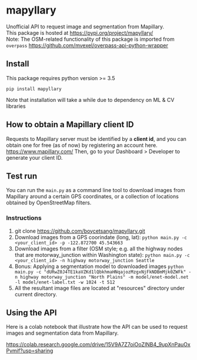 # mapyllary
Unofficial API to request image and segmentation from Mapillary.   
This package is hosted at https://pypi.org/project/mapyllary/  
Note: The OSM-related functionality of this package is imported from `overpass`
https://github.com/mvexel/overpass-api-python-wrapper


## Install
This package requires python version >= 3.5
```
pip install mapyllary
```
Note that installation will take a while due to dependency on ML & CV libraries

## How to obtain a Mapillary client ID
Requests to Mapillary server must be identified by a **client id**, and you can obtain one for free (as of now) by registering an account here.
https://www.mapillary.com/
Then, go to your Dashboard > Developer to generate your client ID.

## Test run
You can run the `main.py` as a command line tool to download images from Mapillary around a certain GPS coordinates, or a collection of locations obtained by OpenStreetMap filters.
### Instructions
1.  git clone https://github.com/boycetsang/mapyllary.git
2.  Download images from a GPS coorindate (long, lat): `python main.py -c <your_client_id> -p -122.872700 45.543663`
3.  Download images from a filter (OSM style; e.g. all the highway nodes that are motorway_junction within Washington state): `python main.py -c <your_client_id> -n highway motorway_junction Seattle`
4.  Bonus: Applying a segmentation model to downloaded images
`python main.py -c "dURwZ0J4TE1kaVZKd1lQbkhmaHNqajozMzgxNjFkNDBmMjk0ZWFk" -n highway motorway_junction "North Plains" -m model/enet-model.net -l model/enet-label.txt -w 1024 -t 512`
5.  All the resultant image files are located at "resources" directory under current directory.


## Using the API
Here is a colab notebook that illustrate how the API can be used to request images and segmentation data from Mapillary.

https://colab.research.google.com/drive/15V9A7Z7oiOoZlNB4_9upXnPauOxPvmif?usp=sharing

